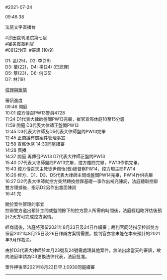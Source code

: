 #2021-07-24


09:46:38

法庭文字直播台

\#沙田裁判法院第七庭  
\#崔美霞裁判官  
\#0812沙田  \#審訊 \[10/9\]   
  
D1: 區(25)，D2: 李(26)  
D3: 葉(22)，D4: 楊(24) (已認罪)  
D5: 蔡(23)，D6: 何(25)  
D7: 林(19)  
  
[控罪與案情](https://t.me/youarenotalonehk_live/15262)  
  
審訊進度  
09:46 開庭  
10:01 控方傳召PW13警員4728  
11:24 D1代表大律師盤問PW13完畢，崔官宣佈休庭10至15分鐘  
11:59 開庭 D3代表大律師正盤問PW13  
12:45 D3代表大律師及D5代表大律師盤問PW13完畢  
12:45 正商議有關案件管理事宜  
12:58 宣佈休庭 14:30同庭續審  
14:28 廣播  
14:37 開庭 再傳召PW13 D7代表大律師正盤問PW13  
15:40 D7代表大律師盤問PW13完畢，控方覆問完畢，PW13作供完畢。  
15:43 控方傳召天主教徒尹佩怡(音)總督察PW14，控方現主問PW14  
16:26 控方、D1、D3、D5代表大律師主問或盤問PW14完畢，PW14作供完畢  
16:27 D2代表大律師就控方突然轉換控罪基礎一事作出補充陳詞，法庭聽取控辯雙方理據後，指示D2另作出書面陳詞  
16:41 完  
  
關於案件管理的事宜  
控辯雙方道出預計主問或盤問餘下的控方證人所需的時間後，法庭經粗略評估後預計2天方可完成控方案情。  
  
經商議後，法庭將預留2021年8月23日及24日作續審；裁判官同時指示控辯雙方保留2021年8月25日及26日作辯方案情需要。裁判官亦言未能在本來預計的2021年9月作裁決。  
  
由於D3代表大律師於本月23號及24號需處理其他案件，無法出席當天的審訊，故向法庭申請為D3更換法律代表，法庭批准。  
  
案件押後至2021年8月23日早上0930同庭續審

---
      